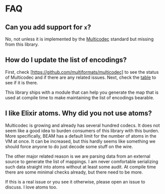 # FAQ

## Can you add support for `x`?

No, not unless it is implemented by the [Multicodec](https://github.com/multiformats/multicodec) standard but missing from this library.

## How do I update the list of encodings?

First, check [https://github.com/multiformats/multicodec] to see the status of Multicodec and if there are any related issues. Next, check the [table](https://github.com/multiformats/multicodec/blob/master/table.csv) to see if it is there.

This library ships with a module that can help you generate the map that is used at compile time to make maintaining the list of encodings bearable.

## I like Elixir atoms. Why did you not use atoms?

Multicodec is growing and already has several hundred codecs. It does not seem like a good idea to burden consumers of this library with this burden. More specifically, BEAM has a default limit for the number of atoms in the VM at once. It can be increased, but this hardly seems like something we should force anyone to do just decode some stuff on the wire.

The other major related reason is we are parsing data from an external source to generate the list of mappings. I am never comfortable serializing such data straight into atoms without at least some audit. At compile time there are some minimal checks already, but there need to be more.

If this is a real issue or you see it otherwise, please open an issue to discuss. I love atoms too.
